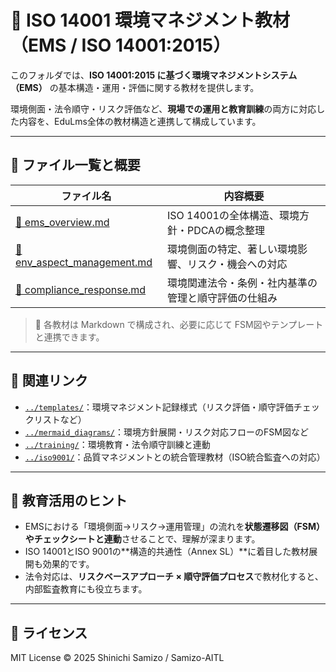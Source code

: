 # 🌱 ISO 14001 環境マネジメント教材（EMS / ISO 14001:2015）

このフォルダでは、**ISO 14001:2015 に基づく環境マネジメントシステム（EMS）** の基本構造・運用・評価に関する教材を提供します。

環境側面・法令順守・リスク評価など、**現場での運用と教育訓練**の両方に対応した内容を、EduLms全体の教材構造と連携して構成しています。

---

## 📁 ファイル一覧と概要

| ファイル名 | 内容概要 |
|------------|----------|
| [📄 ems_overview.md](./ems_overview.md) | ISO 14001の全体構造、環境方針・PDCAの概念整理 |
| [📄 env_aspect_management.md](./env_aspect_management.md) | 環境側面の特定、著しい環境影響、リスク・機会への対応 |
| [📄 compliance_response.md](./compliance_response.md) | 環境関連法令・条例・社内基準の管理と順守評価の仕組み |

> 📌 各教材は Markdown で構成され、必要に応じて FSM図やテンプレートと連携できます。

---

## 🔗 関連リンク

- [`../templates/`](../templates/)：環境マネジメント記録様式（リスク評価・順守評価チェックリストなど）
- [`../mermaid_diagrams/`](../mermaid_diagrams/)：環境方針展開・リスク対応フローのFSM図など
- [`../training/`](../training/)：環境教育・法令順守訓練と連動
- [`../iso9001/`](../iso9001/)：品質マネジメントとの統合管理教材（ISO統合監査への対応）

---

## 🧠 教育活用のヒント

- EMSにおける「環境側面→リスク→運用管理」の流れを**状態遷移図（FSM）やチェックシートと連動**させることで、理解が深まります。
- ISO 14001とISO 9001の**構造的共通性（Annex SL）**に着目した教材展開も効果的です。
- 法令対応は、**リスクベースアプローチ × 順守評価プロセス**で教材化すると、内部監査教育にも役立ちます。

---

## 📜 ライセンス

MIT License © 2025 Shinichi Samizo / Samizo-AITL
